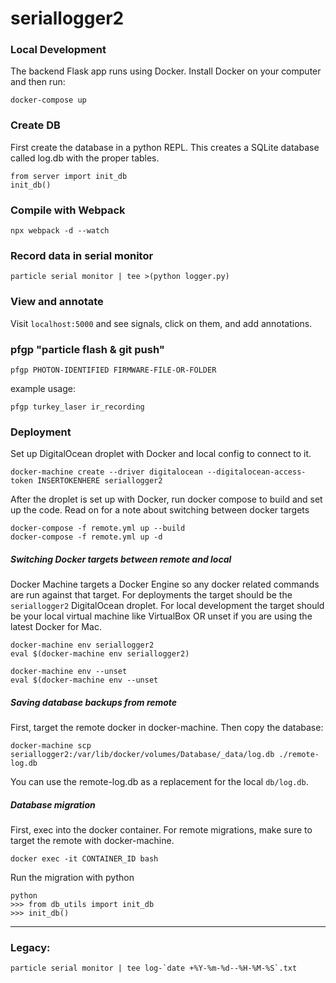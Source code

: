 # seriallogger2

### Local Development

The backend Flask app runs using Docker.  Install Docker on your computer and then run:

```
docker-compose up
```

### Create DB
First create the database in a python REPL.  This creates a SQLite database called log.db with the proper tables.
```
from server import init_db
init_db()
```

### Compile with Webpack
```
npx webpack -d --watch
```

### Record data in serial monitor
```
particle serial monitor | tee >(python logger.py)
```

### View and annotate
Visit `localhost:5000` and see signals, click on them, and add annotations.

### pfgp "particle flash & git push"
```
pfgp PHOTON-IDENTIFIED FIRMWARE-FILE-OR-FOLDER
```

example usage:
```
pfgp turkey_laser ir_recording
```

### Deployment

Set up DigitalOcean droplet with Docker and local config to connect to it.
```
docker-machine create --driver digitalocean --digitalocean-access-token INSERTOKENHERE seriallogger2
```

After the droplet is set up with Docker, run docker compose to build and set up the code.  Read on for a note about switching between docker targets
```
docker-compose -f remote.yml up --build
docker-compose -f remote.yml up -d
```

##### Switching Docker targets between remote and local

Docker Machine targets a Docker Engine so any docker related commands are run against that target.  For deployments the target should be the `seriallogger2` DigitalOcean droplet.  For local development the target should be your local virtual machine like VirtualBox OR unset if you are using the latest Docker for Mac.

```
docker-machine env seriallogger2
eval $(docker-machine env seriallogger2)
```

```
docker-machine env --unset
eval $(docker-machine env --unset
```

##### Saving database backups from remote

First, target the remote docker in docker-machine.  Then copy the database:

```
docker-machine scp seriallogger2:/var/lib/docker/volumes/Database/_data/log.db ./remote-log.db
```

You can use the remote-log.db as a replacement for the local `db/log.db`.

##### Database migration

First, exec into the docker container.
For remote migrations, make sure to target the remote with docker-machine.

```
docker exec -it CONTAINER_ID bash
```

Run the migration with python

```
python
>>> from db_utils import init_db
>>> init_db()
```

---
### Legacy:
```
particle serial monitor | tee log-`date +%Y-%m-%d--%H-%M-%S`.txt
```
